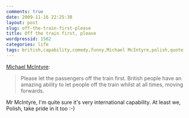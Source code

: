 ```yaml
---
comments: true
date: 2009-11-16 22:25:38
layout: post
slug: off-the-train-first-please
title: Off the train first, please
wordpressid: 1562
categories: life
tags: british,capability,comedy,funny,Michael McIntyre,polish,quote
---
```


[Michael McIntyre](http://www.michaelmcintyre.co.uk/):





> Please let the passengers off the train first. British people have an amazing ability to let people off the train whilst at all times, moving forwards.





Mr McIntyre, I'm quite sure it's very international capability. At least we, Polish, take pride in it too :-)




